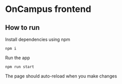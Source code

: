 # OnCampus frontend

## How to run
Install dependencies using npm

`npm i`

Run the app 

`npm run start`

The page should auto-reload when you make changes